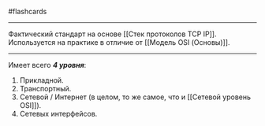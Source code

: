 #flashcards
***
Фактический стандарт на основе [[Стек протоколов TCP IP]]. Используется на практике в отличие от [[Модель OSI (Основы)]].
***
Имеет всего ***4 уровня***:
1. Прикладной.
2. Транспортный.
3. Сетевой / Интернет (в целом, то же самое, что и [[Сетевой уровень OSI]]).
4. Сетевых интерфейсов.
<!--SR:!2025-10-29,23,250-->
